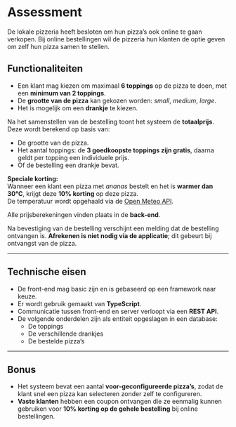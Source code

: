# Assessment

De lokale pizzeria heeft besloten om hun pizza’s ook online te gaan verkopen. Bij online bestellingen wil de pizzeria hun klanten de optie geven om zelf hun pizza samen te stellen.

## Functionaliteiten

- Een klant mag kiezen om maximaal **6 toppings** op de pizza te doen, met een **minimum van 2 toppings**.
- De **grootte van de pizza** kan gekozen worden: _small_, _medium_, _large_.
- Het is mogelijk om een **drankje** te kiezen.

Na het samenstellen van de bestelling toont het systeem de **totaalprijs**. Deze wordt berekend op basis van:

- De grootte van de pizza.
- Het aantal toppings: de **3 goedkoopste toppings zijn gratis**, daarna geldt per topping een individuele prijs.
- Of de bestelling een drankje bevat.

**Speciale korting:**  
Wanneer een klant een pizza met _ananas_ bestelt en het is **warmer dan 30°C**, krijgt deze **10% korting** op deze pizza.  
De temperatuur wordt opgehaald via de [Open Meteo API](https://open-meteo.com/).

Alle prijsberekeningen vinden plaats in de **back-end**.

Na bevestiging van de bestelling verschijnt een melding dat de bestelling ontvangen is. **Afrekenen is niet nodig via de applicatie**; dit gebeurt bij ontvangst van de pizza.

---

## Technische eisen

- De front-end mag basic zijn en is gebaseerd op een framework naar keuze.
- Er wordt gebruik gemaakt van **TypeScript**.
- Communicatie tussen front-end en server verloopt via een **REST API**.
- De volgende onderdelen zijn als entiteit opgeslagen in een database:
  - De toppings
  - De verschillende drankjes
  - De bestelde pizza’s

---

## Bonus

- Het systeem bevat een aantal **voor-geconfigureerde pizza’s**, zodat de klant snel een pizza kan selecteren zonder zelf te configureren.
- **Vaste klanten** hebben een coupon ontvangen die ze eenmalig kunnen gebruiken voor **10% korting op de gehele bestelling** bij online bestellingen.
